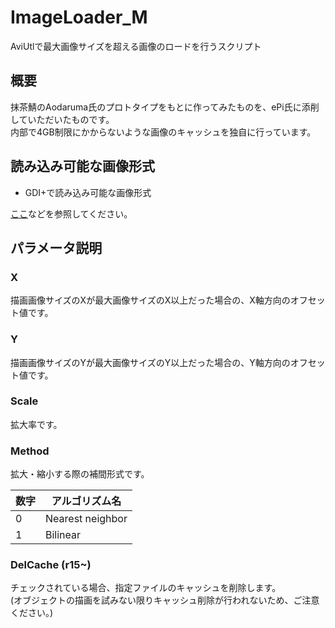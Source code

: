 # ImageLoader_M
AviUtlで最大画像サイズを超える画像のロードを行うスクリプト

## 概要
抹茶鯖のAodaruma氏のプロトタイプをもとに作ってみたものを、ePi氏に添削していただいたものです。  
内部で4GB制限にかからないような画像のキャッシュを独自に行っています。

## 読み込み可能な画像形式
+ GDI+で読み込み可能な画像形式

[ここ](https://docs.microsoft.com/ja-jp/windows/win32/gdiplus/-gdiplus-types-of-bitmaps-about#graphics-file-formats)などを参照してください。

## パラメータ説明
### X
描画画像サイズのXが最大画像サイズのX以上だった場合の、X軸方向のオフセット値です。
### Y
描画画像サイズのYが最大画像サイズのY以上だった場合の、Y軸方向のオフセット値です。
### Scale  
拡大率です。
### Method   
拡大・縮小する際の補間形式です。  

|数字| アルゴリズム名 |
|----|----------------|
| 0  |Nearest neighbor|
| 1  |Bilinear        |

### DelCache (r15~)
チェックされている場合、指定ファイルのキャッシュを削除します。  
(オブジェクトの描画を試みない限りキャッシュ削除が行われないため、ご注意ください。)
